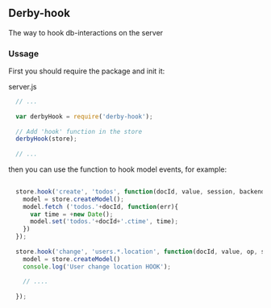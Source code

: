 ## Derby-hook

The way to hook db-interactions on the server

### Ussage

First you should require the package and init it:

server.js

```js
  // ...
  
  var derbyHook = require('derby-hook');
  
  // Add 'hook' function in the store 
  derbyHook(store);
  
  // ...
```

then you can use the function to hook model events, for example:

```js
  
  store.hook('create', 'todos', function(docId, value, session, backend) {
    model = store.createModel();
    model.fetch ('todos.'+docId, function(err){
      var time = +new Date();
      model.set('todos.'+docId+'.ctime', time);
    })
  });
  
  store.hook('change', 'users.*.location', function(docId, value, op, session, backend){
    model = store.createModel()
    console.log('User change location HOOK');
    
    // ....
    
  });
```

